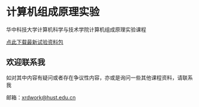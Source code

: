 # 计算机组成原理实验

华中科技大学计算机科学与技术学院计算机组成原理实验课程

[点此下载最新试验资料包](https://gitee.com/totalcontrol/hustzc/)

## 欢迎联系我

如对其中内容有疑问或者存在争议性内容，亦或是询问一些其他课程资料，请联系我

邮箱：xrdwork@hust.edu.cn
